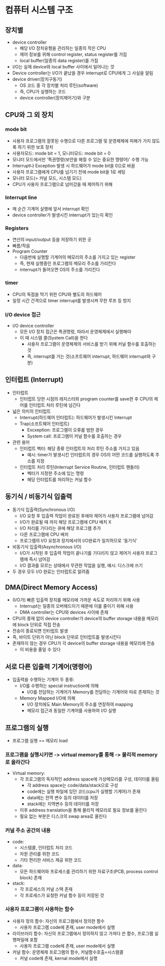 # 컴퓨터 시스템 구조
## 장치별
  - device controller
    - 해당 I/O 장치유형을 관리하는 일종의 작은 CPU
    - 제어 정보를 위해 control register, status register를 가짐
    - local buffer(일종의 data register)를 가짐
  - I/O는 실제 device와 local buffer 사이에서 일어나는 것
  - Device controller는 I/O가 끝났을 경우 interrupt로 CPU에게 그 사실을 알림
  - device driver(장치구동기)
    - OS 코드 중 각 장치별 처리 루틴(software)
    - 즉, CPU가 실행하는 코드
    - device controller(장치제어기)와 구분

## CPU와 그 외 장치
### mode bit
- 사용자 프로그램의 잘못된 수행으로 다른 프로그램 및 운영체제에 피해가 가지 않도록 하기 위한 보호 장치
- 사용자모드: mode bit = 1, 모니터모드: mode bit = 0
- 모니터 모드에서만 '특권명령(보안을 해칠 수 있는 중요한 명령어)' 수행 가능
- Interrupt나 Exception 발생 시 하드웨어가 mode bit을 0으로 바꿈
- 사용자 프로그램에게 CPU를 넘기기 전에 mode bit을 1로 세팅
- 모니터 모드(= 커널 모드, 시스템 모드)
- CPU가 사용자 프로그램으로 넘어갔을 때 제어하기 위해
### Interrupt line
- 매 순간 기계어 실행에 앞서 interrupt 확인
- device controller가 발생시킨 interrupt가 있는지 확인
### Registers
- 연산의 input/output 등을 저장하기 위한 곳
- 빠름/작음
- Program Counter
  - 다음번에 실행할 기계어의 메모리의 주소를 가지고 있는 register
  - 즉, 현재 실행중인 프로그램의 메모리 주소를 가리킨다
  - interrupt가 들어오면 OS의 주소를 가리킨다
### timer
- CPU의 독점을 막기 위한 CPU와 별도의 하드웨어
- 일정 시간 간격으로 timer interrupt를 발생시켜 무한 루프 등 방지
### I/O device 접근
- I/O device controller
  - 모든 I/O 장치 접근은 특권명령, 따라서 운영체제에서 실행해야
  - 이 때 시스템 콜(System Call)을 한다
    - 사용자 프로그램이 운영체제의 서비스를 받기 위해 커널 함수를 호출하는 것
    - 즉, interrupt를 거는 것(소프트웨어 interrupt, 하드웨어 interrupt와 구분)

## 인터럽트 (Interrupt)
- 인터럽트
  - 인터럽트 당한 시점의 레지스터와 program counter를 save한 후 CPU의 제어를 인터럽트 처리 루틴에 넘긴다
- 넓은 의미의 인터럽트
  - Interrupt(하드웨어 인터럽트): 하드웨어가 발생시킨 Interrupt
  - Trap(소프트웨어 인터럽트)
    - Excxeption: 프로그램이 오류를 범한 경우
    - System call: 프로그램이 커널 함수를 호출하는 경우
- 관련 용어
  - 인터럽트 벡터: 해당 종류 인터럽트의 처리 루틴 주소를 가지고 있음
    - 예시: timer가 발생시킨 인터럽트의 경우 OS의 어떤 코드를 실행하도록 주소를 지정
  - 인터럽트 처리 루틴(Interrupt Service Routine, 인터럽트 핸들러)
    - 벡터가 지정한 주소에 있는 명령
    - 해당 인터럽트를 처리하는 커널 함수

## 동기식 / 비동기식 입출력
- 동기식 입출력(Synchronous I/O)
  - I/O 요청 후 입출력 작업이 완료된 후에야 제어가 사용자 프로그램에 넘어감
  - I/O가 완료될 때 까지 해당 프로그램에 CPU 배치 X
  - I/O 처리를 기다리는 큐에 해당 프로그램 추가
  - 다른 프로그램에 CPU 배치
  - 프로그램의 I/O 요청과 장치에서의 I/O완료가 일치하므로 '동기식'
- 비동기식 입출력(Asynchronous I/O)
  - I/O가 시작된 후 입출력 작업이 끝나기를 기다리지 않고 제어가 사용자 프로그램에 즉시 넘어감
  - I/O 결과를 모르는 상태에서 무관한 작업을 실행, 예시: 디스크에 쓰기
- 두 경우 모두 I/O 완료는 인터럽트로 알려줌

## DMA(Direct Memory Access)
- (I/O가) 빠른 입출력 장치를 메모리에 가까운 속도로 처리하기 위해 사용
  - Interrupt는 일종의 오버헤드이기 때문에 이를 줄이기 위해 사용
  - DMA controller는 CPU와 devices 사이에 존재
- CPU의 중재 없이 device controller가 device의 buffer storage 내용을 메모리에 block 단위로 직접 전송
- 전송이 종료되면 인터럽트 발생
- 즉, 바이트 단위가 아닌 block 단위로 인터럽트틑 발생시킨다
- 존재하지 않는 경우 CPU가 각 device의 buffer storage 내용을 메모리에 전송
  - 이 비용을 줄일 수 있다

## 서로 다른 입출력 기계어(명령어)
- 입출력을 수행하는 기계어 두 종류:
  - I/O를 수행하는 special instruction에 의해
    - I/O를 전담하는 기계어가 Memory를 전담하는 기계어와 따로 존재하는 것
  - Memory Mapped I/O에 의해
    - I/O 장치에도 Main Memory의 주소를 연장하여 mapping
    - 메모리 접근과 동일한 기계어를 사용하여 I/O 실행

## 프로그램의 실행
- 프로그램 실행 == 메모리 load
### 프로그램을 실행시키면 -> virtual memory를 통해 -> 물리적 memory로 올라간다
- Virtual memory:
  - 각 프로그램의 독자적인 address space에 가상메모리를 구성, 데이터를 올림
    - 각 address space는 code/data/stack으로 구성
    - code에는 실행 파일에 있던 코드(cpu가 실행할 기계어)가 존재
    - data에는 전역 변수 등의 데이터를 저장
    - stack에는 지역변수 등의 데이터를 저장
  - 이후 address translation을 통해 물리적 메모리로 필요 정보를 올린다
  - 필요 없는 부분은 디스크의 swap area로 올린다
### 커널 주소 공간의 내용
- code:
  - 시스템콜, 인터럽트 처리 코드
  - 자원 관리를 위한 코드
  - 기타 편리한 서비스 제공 위한 코드
- data:
  - 모든 하드웨어와 프로세스를 관리하기 위한 자료구조(PCB, process control block) 존재
- stack:
  - 각 프로세스의 커널 스택 존재
  - 각 프로세스가 요청한 커널 함수 등이 저장된 것
### 사용자 프로그램이 사용하는 함수
  - 사용자 정의 함수: 자신의 프로그램에서 정의한 함수
    - 사용자 프로그램 code에 존재, user mode에서 실행
  - 라이브러리 함수: 자신의 프로그램에서 정의하지 않고 가져다 쓴 함수, 프로그램 실행파일에 포함
    - 사용자 프로그램 code에 존재, user mode에서 실행
  - 커널 함수: 운영체제 프로그램의 함수, 커널함수호출=시스템콜
    - 커널 code에 존재, kernal mode에서 실행
